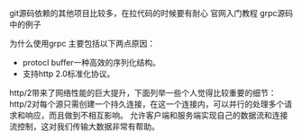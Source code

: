 git源码依赖的其他项目比较多，在拉代码的时候要有耐心
官网入门教程
grpc源码中的例子


为什么使用grpc
主要包括以下两点原因：
* protocl buffer一种高效的序列化结构。
* 支持http 2.0标准化协议。


http/2带来了网络性能的巨大提升，下面列举一些个人觉得比较重要的细节：
http/2对每个源只需创建一个持久连接，在这一个连接内，可以并行的处理多个请求和响应，而且做到不相互影响。
允许客户端和服务端实现自己的数据流和连接流控制，这对我们传输大数据非常有帮助。